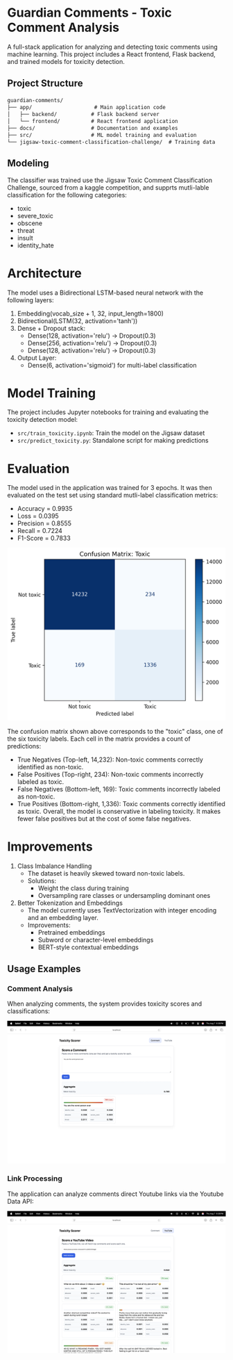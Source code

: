 # Guardian Comments - Toxic Comment Analysis

A full-stack application for analyzing and detecting toxic comments using machine learning. This project includes a React frontend, Flask backend, and trained models for toxicity detection.

## Project Structure

```
guardian-comments/
├── app/                    # Main application code
│   ├── backend/           # Flask backend server
│   └── frontend/          # React frontend application
├── docs/                  # Documentation and examples
├── src/                   # ML model training and evaluation
└── jigsaw-toxic-comment-classification-challenge/  # Training data
```

## Modeling

The classifier was trained use the Jigsaw Toxic Comment Classification Challenge, sourced from a kaggle competition, and supprts mutli-lable classification for the following categories:
- toxic
- severe_toxic
- obscene
- threat
- insult
- identity_hate

# Architecture

The model uses a Bidirectional LSTM-based neural network with the following layers:
1) Embedding(vocab_size + 1, 32, input_length=1800)
2) Bidirectional(LSTM(32, activation='tanh'))
3) Dense + Dropout stack:
    - Dense(128, activation='relu') -> Dropout(0.3)
    - Dense(256, activation='relu') -> Dropout(0.3)
    - Dense(128, activation='relu') -> Dropout(0.3)
4) Output Layer:
    - Dense(6, activation='sigmoid') for multi-label classification


# Model Training

The project includes Jupyter notebooks for training and evaluating the toxicity detection model:

- `src/train_toxicity.ipynb`: Train the model on the Jigsaw dataset
- `src/predict_toxicity.py`: Standalone script for making predictions

# Evaluation

The model used in the application was trained for 3 epochs. It was then evaluated on the test set using standard mutli-label classification metrics:
- Accuracy = 0.9935
- Loss = 0.0395
- Precision = 0.8555
- Recall = 0.7224
- F1-Score = 0.7833

![Toxic Confusion Matrix](docs/confusion_matrix.png)

The confusion matrix shown above corresponds to the "toxic" class, one of the six toxicity labels. Each cell in the matrix provides a count of predictions:
- True Negatives (Top-left, 14,232): Non-toxic comments correctly identified as non-toxic.
- False Positives (Top-right, 234): Non-toxic comments incorrectly labeled as toxic.
- False Negatives (Bottom-left, 169): Toxic comments incorrectly labeled as non-toxic.
- True Positives (Bottom-right, 1,336): Toxic comments correctly identified as toxic.
Overall, the model is conservative in labeling toxicity. It makes fewer false positives but at the cost of some false negatives.

# Improvements

1) Class Imbalance Handling
    - The dataset is heavily skewed toward non-toxic labels.
    - Solutions:
        - Weight the class during training
        - Oversampling rare classes or undersampling dominant ones
2) Better Tokenization and Embeddings
    - The model currently uses TextVectorization with integer encoding and an embedding layer.
    - Improvements: 
        - Pretrained embeddings
        - Subword or character-level embeddings
        - BERT-style contextual embeddings

## Usage Examples

### Comment Analysis
When analyzing comments, the system provides toxicity scores and classifications:

![Toxic Comment Example](docs/toxic_comment.png)

### Link Processing
The application can analyze comments direct Youtube links via the Youtube Data API:

![Link Processing Example](docs/link_example.png)
